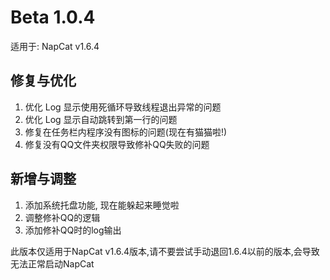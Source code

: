 # Beta 1.0.4

适用于: NapCat v1.6.4

## 修复与优化
1. 优化 Log 显示使用死循环导致线程退出异常的问题
2. 优化 Log 显示自动跳转到第一行的问题
3. 修复在任务栏内程序没有图标的问题(现在有猫猫啦!)
4. 修复没有QQ文件夹权限导致修补QQ失败的问题

## 新增与调整
1. 添加系统托盘功能, 现在能躲起来睡觉啦
2. 调整修补QQ的逻辑
3. 添加修补QQ时的log输出

此版本仅适用于NapCat v1.6.4版本,请不要尝试手动退回1.6.4以前的版本,会导致无法正常启动NapCat
